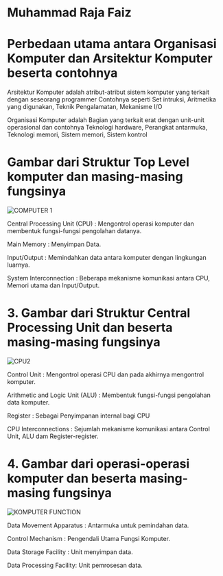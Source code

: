 # Muhammad Raja Faiz

**Perbedaan utama antara Organisasi Komputer dan Arsitektur Komputer beserta contohnya**
=
Arsitektur Komputer adalah atribut-atribut sistem komputer yang terkait dengan seseorang programmer
Contohnya seperti Set intruksi, Aritmetika yang digunakan, Teknik Pengalamatan, Mekanisme I/O

Organisasi Komputer adalah Bagian yang terkait erat dengan unit-unit operasional 
dan contohnya Teknologi hardware, Perangkat antarmuka, Teknologi memori, Sistem memori, Sistem kontrol

**Gambar dari Struktur Top Level komputer dan masing-masing fungsinya**
=   
![COMPUTER 1](https://github.com/rjafaiz/09011382328131_MUHAMMAD_RAJA_FAIZ_TUGAS_ORGANISASI_ARSITEKTUR_KOMPUTER_M2/assets/146687861/2ab7ba83-1aa0-4c8b-9399-fd2b92088278)

Central Processing Unit (CPU) : Mengontrol operasi komputer dan membentuk fungsi-fungsi pengolahan datanya.

Main Memory : Menyimpan Data.

Input/Output : Memindahkan data antara komputer dengan lingkungan luarnya.

System Interconnection : Beberapa mekanisme komunikasi antara CPU, Memori utama dan Input/Output.

**3. Gambar dari Struktur Central Processing Unit dan beserta masing-masing fungsinya**
= 
![CPU2](https://github.com/rjafaiz/09011382328131_MUHAMMAD_RAJA_FAIZ_TUGAS_ORGANISASI_ARSITEKTUR_KOMPUTER_M2/assets/146687861/505523b5-5190-4af6-a006-11f207732862)

Control Unit : Mengontrol operasi CPU dan pada akhirnya mengontrol komputer.

Arithmetic and Logic Unit (ALU) : Membentuk fungsi-fungsi pengolahan data komputer.

Register : Sebagai Penyimpanan internal bagi CPU

CPU Interconnections : Sejumlah mekanisme komunikasi antara Control Unit, ALU dam Register-register.

**4. Gambar dari operasi-operasi komputer dan beserta masing-masing fungsinya**
= 
![KOMPUTER FUNCTION](https://github.com/rjafaiz/09011382328131_MUHAMMAD_RAJA_FAIZ_TUGAS_ORGANISASI_ARSITEKTUR_KOMPUTER_M2/assets/146687861/721fb345-c9a7-4225-b105-a3fbfed5dc7e)

Data Movement Apparatus : Antarmuka untuk pemindahan data.

Control Mechanism : Pengendali Utama Fungsi Komputer.

Data Storage Facility : Unit menyimpan data.

Data Processing Facility: Unit pemrosesan data.
